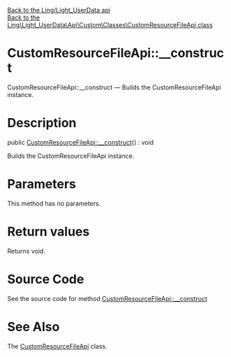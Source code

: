 [Back to the Ling/Light_UserData api](https://github.com/lingtalfi/Light_UserData/blob/master/doc/api/Ling/Light_UserData.md)<br>
[Back to the Ling\Light_UserData\Api\Custom\Classes\CustomResourceFileApi class](https://github.com/lingtalfi/Light_UserData/blob/master/doc/api/Ling/Light_UserData/Api/Custom/Classes/CustomResourceFileApi.md)


CustomResourceFileApi::__construct
================



CustomResourceFileApi::__construct — Builds the CustomResourceFileApi instance.




Description
================


public [CustomResourceFileApi::__construct](https://github.com/lingtalfi/Light_UserData/blob/master/doc/api/Ling/Light_UserData/Api/Custom/Classes/CustomResourceFileApi/__construct.md)() : void




Builds the CustomResourceFileApi instance.




Parameters
================

This method has no parameters.


Return values
================

Returns void.








Source Code
===========
See the source code for method [CustomResourceFileApi::__construct](https://github.com/lingtalfi/Light_UserData/blob/master/Api/Custom/Classes/CustomResourceFileApi.php#L21-L24)


See Also
================

The [CustomResourceFileApi](https://github.com/lingtalfi/Light_UserData/blob/master/doc/api/Ling/Light_UserData/Api/Custom/Classes/CustomResourceFileApi.md) class.



